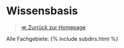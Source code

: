 # Wissensbasis

> <a href="{{ '/' | absolute_url }}">≪ Zurrück zur Homepage</a>

Alle Fachgebiete:
{% include subdirs.html %}

